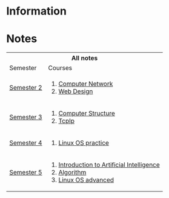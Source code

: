 # Information

# Notes
<table>
  <tr>
    <th colspan="2">All notes</th>
  </tr>
  <tr>
    <td>Semester</td>
    <td>Courses</td>
  </tr>
  <tr>
    <td><a href="./110/"> Semester 2</td>
    <td>
        <ol>
            <li><a href="./110/110b_ComputerNetwork/">Computer Network</li>
            <li><a href="./110/110b_WebDesign/">Web Design</li>
        </ol>
    </td>
  </tr>
    <tr>
    <td><a href="./111/"> Semester 3</td>
    <td>
        <ol>
            <li><a href="./111/111a_ComputerStructure/">Computer Structure</li>
            <li><a href="./111/111a_TcpIp/Notes/">TcpIp</li>
        </ol>
    </td>
  </tr>
      <tr>
    <td><a href="./111/"> Semester 4</td>
    <td>
        <ol>
            <li><a href="./111/111b_Linux1/">Linux OS practice</li>
        </ol>
    </td>
  </tr>
      <tr>
    <td><a href="./112/"> Semester 5</td>
    <td>
        <ol>
            <li><a href="./112/112a_AI_Intro/">Introduction to Artificial Intelligence</li>
            <li><a href="./112/112a_Algorithm/">Algorithm</li>
            <li><a href="./112/112a_Linux2/">Linux OS advanced</li>
        </ol>
    </td>
  </tr>
</table>